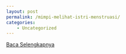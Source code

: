 ```yaml
---
layout: post
permalink: /mimpi-melihat-istri-menstruasi/
categories:
    - Uncategorized
---
```


[Baca Selengkapnya](/02)